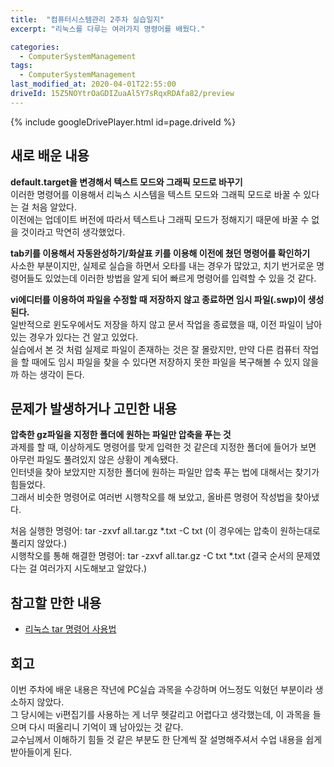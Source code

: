 ```yaml
---
title:  "컴퓨터시스템관리 2주차 실습일지"
excerpt: "리눅스를 다루는 여러가지 명령어를 배웠다."

categories:
  - ComputerSystemManagement
tags:
  - ComputerSystemManagement
last_modified_at: 2020-04-01T22:55:00
driveId: 15Z5NOYtrOaGDIZuaAl5Y7sRqxRDAfa82/preview
---
```

{% include googleDrivePlayer.html id=page.driveId %}

## 새로 배운 내용  
**default.target을 변경해서 텍스트 모드와 그래픽 모드로 바꾸기**  
이러한 명령어를 이용해서 리눅스 시스템을 텍스트 모드와 그래픽 모드로 바꿀 수 있다는 걸 처음 알았다.  
이전에는 업데이트 버전에 따라서 텍스트나 그래픽 모드가 정해지기 때문에 바꿀 수 없을 것이라고 막연히 생각했었다.  
  
**tab키를 이용해서 자동완성하기/화살표 키를 이용해 이전에 쳤던 명령어를 확인하기**  
사소한 부분이지만, 실제로 실습을 하면서 오타를 내는 경우가 많았고, 치기 번거로운 명령어들도 있었는데 이러한 방법을 알게 되어 빠르게 명령어를 입력할 수 있을 것 같다.  
  
**vi에디터를 이용하여 파일을 수정할 때 저장하지 않고 종료하면 임시 파일(.swp)이 생성된다.**  
일반적으로 윈도우에서도 저장을 하지 않고 문서 작업을 종료했을 때, 이전 파일이 남아있는 경우가 있다는 건 알고 있었다.  
실습에서 본 것 처럼 실제로 파일이 존재하는 것은 잘 몰랐지만, 만약 다른 컴퓨터 작업을 할 때에도 임시 파일을 찾을 수 있다면 저장하지 못한 파일을 복구해볼 수 있지 않을까 하는 생각이 든다.  
## 문제가 발생하거나 고민한 내용  
**압축한 gz파일을 지정한 폴더에 원하는 파일만 압축을 푸는 것**  
과제를 할 때, 이상하게도 명령어를 맞게 입력한 것 같은데 지정한 폴더에 들어가 보면 아무런 파일도 풀려있지 않은 상황이 계속됐다.  
인터넷을 찾아 보았지만 지정한 폴더에 원하는 파일만 압축 푸는 법에 대해서는 찾기가 힘들었다.  
그래서 비슷한 명령어로 여러번 시행착오를 해 보았고, 올바른 명령어 작성법을 찾아냈다.  
  
처음 실행한 명령어: tar -zxvf all.tar.gz *.txt -C txt  (이 경우에는 압축이 원하는대로 풀리지 않았다.)  
시행착오를 통해 해결한 명령어: tar -zxvf all.tar.gz -C txt *.txt  (결국 순서의 문제였다는 걸 여러가지 시도해보고 알았다.)  
## 참고할 만한 내용  
* [리눅스 tar 명령어 사용법](https://recipes4dev.tistory.com/146)  
  
## 회고    
이번 주차에 배운 내용은 작년에 PC실습 과목을 수강하며 어느정도 익혔던 부분이라 생소하지 않았다.  
그 당시에는 vi편집기를 사용하는 게 너무 헷갈리고 어렵다고 생각했는데, 이 과목을 들으며 다시 떠올리니 기억이 꽤 남아있는 것 같다.  
교수님께서 이해하기 힘들 것 같은 부분도 한 단계씩 잘 설명해주셔서 수업 내용을 쉽게 받아들이게 된다.  